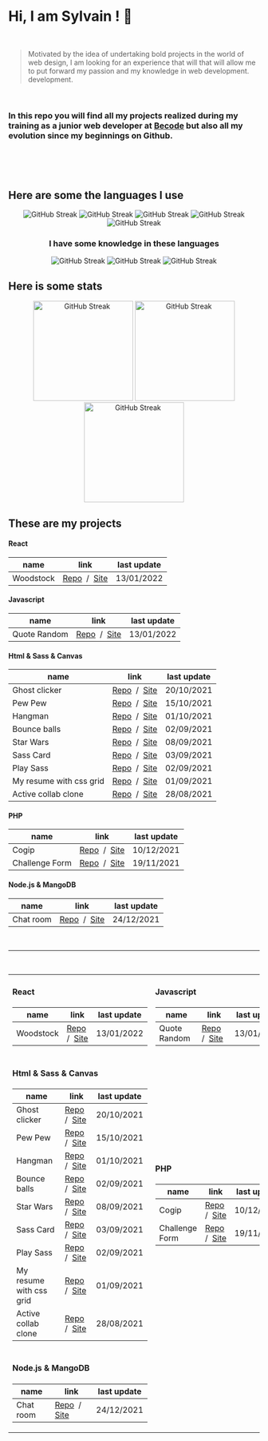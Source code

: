 # Hi, I am Sylvain ! :vulcan_salute:
<br>

> Motivated by the idea of undertaking bold projects in the world of web
> design, I am looking for an experience that will that will allow me to
> put forward my passion and my knowledge in web development.
> development.


<br>

### In this repo you will find all my projects realized during my training as a junior web developer at [Becode](https://becode.org/) but also all my evolution since my beginnings on Github.


<br>
<br>
<br>

## Here are some the languages I use 

<p align="center">
<img  src="https://img.shields.io/badge/JavaScript-F7DF1E?style=for-the-badge&logo=javascript&logoColor=black" alt="GitHub Streak">
<img  src="https://img.shields.io/badge/HTML5-E34F26?style=for-the-badge&logo=html5&logoColor=white" alt="GitHub Streak">
<img  src="https://img.shields.io/badge/CSS3-1572B6?style=for-the-badge&logo=css3&logoColor=white" alt="GitHub Streak">
<img  src="https://img.shields.io/badge/Sass-CC6699?style=for-the-badge&logo=sass&logoColor=white" alt="GitHub Streak">
<img  src="https://img.shields.io/badge/React-20232A?style=for-the-badge&logo=react&logoColor=61DAFB" alt="GitHub Streak">
</p>
<h3 align="center">I have some knowledge in these languages</h3>
<p align="center">
<img src="https://img.shields.io/badge/Node.js-43853D?style=for-the-badge&logo=node.js&logoColor=white" alt="GitHub Streak">
<img src="https://img.shields.io/badge/PHP-777BB4?style=for-the-badge&logo=php&logoColor=white" alt="GitHub Streak">
<img src="https://img.shields.io/badge/MongoDB-4EA94B?style=for-the-badge&logo=mongodb&logoColor=white" alt="GitHub Streak">
</p>

## Here is some stats

<p align="center">
<img height="200px" src="https://github-readme-stats.vercel.app/api?username=Sylvain-Valvassori&show_icons=true&theme=react" alt="GitHub Streak">
<img height="200px" src="https://github-readme-stats.vercel.app/api/top-langs/?username=Sylvain-Valvassori&layout=compact&theme=react" alt="GitHub Streak">
<img height="200px" src="https://github-readme-streak-stats.herokuapp.com?user=Sylvain-Valvassori&theme=react&hide_border=true&ring=FFFFFF" alt="GitHub Streak">
</p>

## These are my projects
 
#### React
| name | link |last update |
| --------------- | --------------- | --------------- |
| Woodstock | [Repo](https://github.com/Sylvain-Valvassori/woodstock)&nbsp; /&nbsp; [Site](https://sylvain-valvassori.github.io/woodstock/) | 13/01/2022 |

                         
#### Javascript
| name | link |last update |
| --------------- | --------------- | --------------- |
| Quote Random | [Repo](https://github.com/Sylvain-Valvassori/Quote-random)&nbsp; /&nbsp; [Site](https://sylvain-valvassori.github.io/Quote-random/) | 13/01/2022 |

 
#### Html & Sass & Canvas
| name | link |last update |
| --------------- | --------------- | --------------- |
| Ghost clicker | [Repo](https://github.com/WilliamLoey/Cookie-Clicker)&nbsp; /&nbsp; [Site](https://williamloey.github.io/Cookie-Clicker/) | 20/10/2021 |
| Pew Pew | [Repo](https://github.com/Sylvain-Valvassori/Pew-Pew)&nbsp; /&nbsp; [Site](https://sylvain-valvassori.github.io/Pew-Pew/) | 15/10/2021 |
| Hangman | [Repo](https://github.com/Sylvain-Valvassori/Hangman)&nbsp; /&nbsp; [Site](https://sylvain-valvassori.github.io/Hangman/) | 01/10/2021 |
| Bounce balls | [Repo](https://github.com/Sylvain-Valvassori/Bounce-Balls)&nbsp; /&nbsp; [Site](https://sylvain-valvassori.github.io/Bounce-Balls/) | 02/09/2021 |
| Star Wars | [Repo](https://github.com/Sylvain-Valvassori/Star-Wars-crawl)&nbsp; /&nbsp; [Site](https://sylvain-valvassori.github.io/Star-Wars-crawl/) | 08/09/2021 |
| Sass Card | [Repo](https://github.com/Sylvain-Valvassori/Sass-Card)&nbsp; /&nbsp; [Site](https://sylvain-valvassori.github.io/Sass-Card/) | 03/09/2021 |
| Play Sass | [Repo](https://github.com/Sylvain-Valvassori/Play-Sass)&nbsp; /&nbsp; [Site](https://sylvain-valvassori.github.io/Play-Sass/) | 02/09/2021 |
| My resume with css grid | [Repo](https://github.com/Sylvain-Valvassori/My-CV)&nbsp; /&nbsp; [Site](https://sylvain-valvassori.github.io/My-CV/) | 01/09/2021 |
| Active collab clone | [Repo](https://github.com/Sylvain-Valvassori/Active-collab-clone)&nbsp; /&nbsp; [Site](https://sylvain-valvassori.github.io/Active-collab-clone/) | 28/08/2021 |

#### PHP
| name | link |last update |
| --------------- | --------------- | --------------- |
| Cogip |  [Repo](https://github.com/Sylvain-Valvassori/Cogip)&nbsp; /&nbsp; [Site]() | 10/12/2021 |
| Challenge Form |  [Repo](https://github.com/Sylvain-Valvassori/Challenge-Form)&nbsp; /&nbsp; [Site]() | 19/11/2021 |


#### Node.js & MangoDB
| name | link |last update |
| --------------- | --------------- | --------------- |
| Chat room |  [Repo](https://github.com/SalukiMakingCode/chat-Node)&nbsp; /&nbsp; [Site]() | 24/12/2021 |




<br>
<hr>
<br>


 
<table border="0">
<tr>
<td>
     
#### React
| name | link |last update |
| --------------- | --------------- | --------------- |
| Woodstock | [Repo](https://github.com/Sylvain-Valvassori/woodstock)&nbsp; /&nbsp; [Site](https://sylvain-valvassori.github.io/woodstock/) | 13/01/2022 |
</td>
<td>
  
#### Javascript
| name | link |last update |
| --------------- | --------------- | --------------- |
| Quote Random | [Repo](https://github.com/Sylvain-Valvassori/Quote-random)&nbsp; /&nbsp; [Site](https://sylvain-valvassori.github.io/Quote-random/) | 13/01/2022 |
</td>
</tr>
    <tr>
    <td>
     
#### Html & Sass & Canvas
| name | link |last update |
| --------------- | --------------- | --------------- |
| Ghost clicker | [Repo](https://github.com/WilliamLoey/Cookie-Clicker)&nbsp; /&nbsp; [Site](https://williamloey.github.io/Cookie-Clicker/) | 20/10/2021 |
| Pew Pew | [Repo](https://github.com/Sylvain-Valvassori/Pew-Pew)&nbsp; /&nbsp; [Site](https://sylvain-valvassori.github.io/Pew-Pew/) | 15/10/2021 |
| Hangman | [Repo](https://github.com/Sylvain-Valvassori/Hangman)&nbsp; /&nbsp; [Site](https://sylvain-valvassori.github.io/Hangman/) | 01/10/2021 |
| Bounce balls | [Repo](https://github.com/Sylvain-Valvassori/Bounce-Balls)&nbsp; /&nbsp; [Site](https://sylvain-valvassori.github.io/Bounce-Balls/) | 02/09/2021 |
| Star Wars | [Repo](https://github.com/Sylvain-Valvassori/Star-Wars-crawl)&nbsp; /&nbsp; [Site](https://sylvain-valvassori.github.io/Star-Wars-crawl/) | 08/09/2021 |
| Sass Card | [Repo](https://github.com/Sylvain-Valvassori/Sass-Card)&nbsp; /&nbsp; [Site](https://sylvain-valvassori.github.io/Sass-Card/) | 03/09/2021 |
| Play Sass | [Repo](https://github.com/Sylvain-Valvassori/Play-Sass)&nbsp; /&nbsp; [Site](https://sylvain-valvassori.github.io/Play-Sass/) | 02/09/2021 |
| My resume with css grid | [Repo](https://github.com/Sylvain-Valvassori/My-CV)&nbsp; /&nbsp; [Site](https://sylvain-valvassori.github.io/My-CV/) | 01/09/2021 |
| Active collab clone | [Repo](https://github.com/Sylvain-Valvassori/Active-collab-clone)&nbsp; /&nbsp; [Site](https://sylvain-valvassori.github.io/Active-collab-clone/) | 28/08/2021 |
</td>
<td>
  
#### PHP
| name | link |last update |
| --------------- | --------------- | --------------- |
| Cogip |  [Repo](https://github.com/Sylvain-Valvassori/Cogip)&nbsp; /&nbsp; [Site]() | 10/12/2021 |
| Challenge Form |  [Repo](https://github.com/Sylvain-Valvassori/Challenge-Form)&nbsp; /&nbsp; [Site]() | 19/11/2021 |
</td>
    <tr>
    <td>
       
#### Node.js & MangoDB
| name | link |last update |
| --------------- | --------------- | --------------- |
| Chat room |  [Repo](https://github.com/SalukiMakingCode/chat-Node)&nbsp; /&nbsp; [Site]() | 24/12/2021 |
</td>
</tr>

</table>








